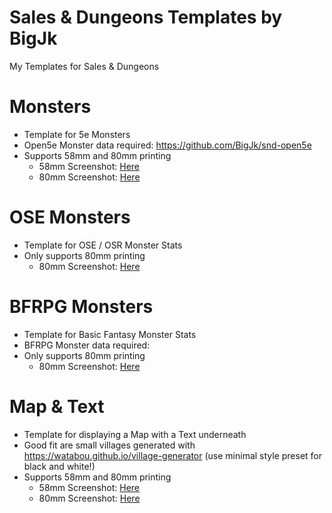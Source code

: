 # Sales & Dungeons Templates by BigJk
My Templates for Sales &amp; Dungeons

# Monsters

- Template for 5e Monsters
- Open5e Monster data required: https://github.com/BigJk/snd-open5e
- Supports 58mm and 80mm printing
    - 58mm Screenshot: [Here](./BigJk_monsters/screenshot_58mm.png)
    - 80mm Screenshot: [Here](./BigJk_monsters/screenshot_80mm.png)

# OSE Monsters

- Template for OSE / OSR Monster Stats
- Only supports 80mm printing
    - 80mm Screenshot: [Here](./BigJk_ose-monsters/screenshot_80mm.png)

# BFRPG Monsters

- Template for Basic Fantasy Monster Stats
- BFRPG Monster data required: 
- Only supports 80mm printing
    - 80mm Screenshot: [Here](./BigJk_bfrpg-monsters/screenshot_80mm.png)

# Map & Text

- Template for displaying a Map with a Text underneath
- Good fit are small villages generated with https://watabou.github.io/village-generator (use minimal style preset for black and white!)
- Supports 58mm and 80mm printing
    - 58mm Screenshot: [Here](./BigJk_map-text/screenshot_58mm.png)
    - 80mm Screenshot: [Here](./BigJk_map-text/screenshot_80mm.png)
